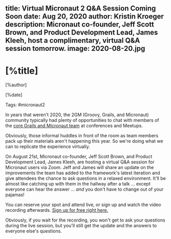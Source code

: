 title: Virtual Micronaut 2 Q&A Session Coming Soon 
date: Aug 20, 2020 
author: Kristin Kroeger
description: Micronaut co-founder, Jeff Scott Brown, and Product Development Lead, James Kleeh, host a complimentary, virtual Q&A session tomorrow.
image: 2020-08-20.jpg
---

# [%title]

[%author]

[%date]

Tags: #micronaut2

In years that weren't 2020, the 2GM (Groovy, Grails, and Micronaut) community typically had plenty of opportunities to chat with members of the [core Grails and Micronaut team](https://objectcomputing.com/products/2gm-team) at conferences and Meetups. 

Obviously, those informal huddles in front of the room as team members pack up their materials aren't happening this year. So we're doing what we can to replicate the experience virtually.

On August 21st, Micronaut co-founder, Jeff Scott Brown, and Product Development Lead, James Kleeh, are hosting a virtual Q&A session for Micronaut users via Zoom. Jeff and James will share an update on the improvements the team has added to the framework's latest iteration and give attendees the chance to ask questions in a relaxed environment. It'll be almost like catching up with them in the hallway after a talk ... except everyone can hear the answer ... *and* you don't have to change out of your pajamas!

You can reserve your spot and attend live, or sign up and watch the video recording afterwards. [Sign up for free right here.](https://objectcomputing.com/products/micronaut/resources/micronaut-2-webinar) 

Obviously, if you wait for the recording, you won't get to ask your questions during the live session, but you'll still get the update and the answers to everyone else's questions.

